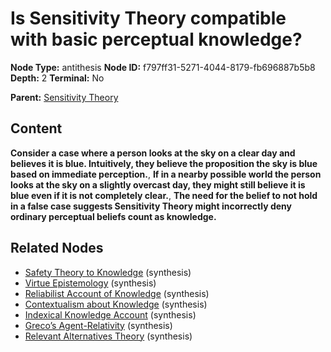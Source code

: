 # Is Sensitivity Theory compatible with basic perceptual knowledge?

**Node Type:** antithesis
**Node ID:** f797ff31-5271-4044-8179-fb696887b5b8
**Depth:** 2
**Terminal:** No

**Parent:** [Sensitivity Theory](sensitivity-theory.md)

## Content

**Consider a case where a person looks at the sky on a clear day and believes it is blue. Intuitively, they believe the proposition the sky is blue based on immediate perception.**, **If in a nearby possible world the person looks at the sky on a slightly overcast day, they might still believe it is blue even if it is not completely clear.**, **The need for the belief to not hold in a false case suggests Sensitivity Theory might incorrectly deny ordinary perceptual beliefs count as knowledge.**

## Related Nodes

- [Safety Theory to Knowledge](safety-theory-to-knowledge.md) (synthesis)
- [Virtue Epistemology](virtue-epistemology.md) (synthesis)
- [Reliabilist Account of Knowledge](reliabilist-account-of-knowledge.md) (synthesis)
- [Contextualism about Knowledge](contextualism-about-knowledge.md) (synthesis)
- [Indexical Knowledge Account](indexical-knowledge-account.md) (synthesis)
- [Greco’s Agent-Relativity](grecos-agent-relativity.md) (synthesis)
- [Relevant Alternatives Theory](relevant-alternatives-theory.md) (synthesis)
